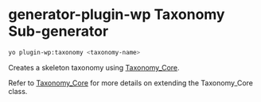 # generator-plugin-wp Taxonomy Sub-generator

```bash
yo plugin-wp:taxonomy <taxonomy-name>
```

Creates a skeleton taxonomy using [Taxonomy_Core](https://github.com/WebDevStudios/Taxonomy_Core).

Refer to [Taxonomy_Core](https://github.com/WebDevStudios/Taxonomy_Core) for more details on extending the Taxonomy_Core class.
